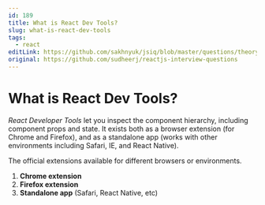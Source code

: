 ```yaml
---
id: 189
title: What is React Dev Tools?
slug: what-is-react-dev-tools
tags:
  - react
editLink: https://github.com/sakhnyuk/jsiq/blob/master/questions/theory/react/189.md
original: https://github.com/sudheerj/reactjs-interview-questions
---
```


# What is React Dev Tools?

_React Developer Tools_ let you inspect the component hierarchy, including component props and state. It exists both as a browser extension (for Chrome and Firefox), and as a standalone app (works with other environments including Safari, IE, and React Native).

The official extensions available for different browsers or environments.

1. **Chrome extension**
2. **Firefox extension**
3. **Standalone app** (Safari, React Native, etc)